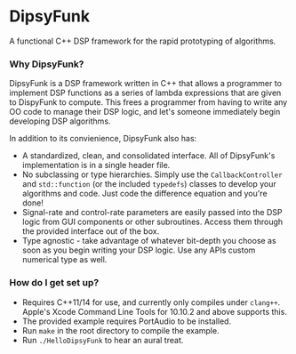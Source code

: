 # DipsyFunk #

A functional C++ DSP framework for the rapid prototyping of algorithms.

### Why DipsyFunk? ###

DipsyFunk is a DSP framework written in C++ that allows a programmer to implement DSP functions as a series of lambda expressions that are given to DispyFunk to compute. This frees a programmer from having to write any OO code to manage their DSP logic, and let's someone immediately begin developing DSP algorithms.

In addition to its convienience, DipsyFunk also has:

* A standardized, clean, and consolidated interface. All of DipsyFunk's implementation is in a single header file.
* No subclassing or type hierarchies. Simply use the `CallbackController` and `std::function` (or the included `typedefs`) classes to develop your algorithms and code. Just code the difference equation and you're done!
* Signal-rate and control-rate parameters are easily passed into the DSP logic from GUI components or other subroutines. Access them through the provided interface out of the box.
* Type agnostic - take advantage of whatever bit-depth you choose as soon as you begin writing your DSP logic. Use any APIs custom numerical type as well.

### How do I get set up? ###

* Requires C++11/14 for use, and currently only compiles under `clang++`. Apple's Xcode Command Line Tools for 10.10.2 and above supports this. 
* The provided example requires PortAudio to be installed.
* Run `make` in the root directory to compile the example. 
* Run `./HelloDipsyFunk` to hear an aural treat.